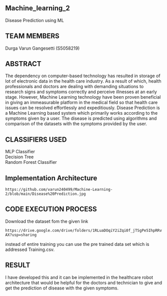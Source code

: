 ## Machine_learning_2
Disease Prediction using ML

## TEAM MEMBERS

Durga Varun Gangesetti  (S5058219)

## ABSTRACT

The dependency on computer-based technology has resulted in storage of lot of electronic data in the health care industry. As a result of which, health professionals and doctors are dealing with demanding situations to research signs and symptoms correctly and perceive illnesses at an early stage. However, Machine Learning technology have been proven beneficial in giving an immeasurable platform in the medical field so that health care issues can be resolved effortlessly and expeditiously. Disease Prediction is a Machine Learning based system which primarily works according to the symptoms given by a user. The disease is predicted using algorithms and comparison of the datasets with the symptoms provided by the user.

## CLASSIFIERS USED

MLP Classifier <br />
Decision Tree <br />
Random Forest Classifier <br />

## Implementation Architecture

    https://github.com/varun240499/Machine-Learning-2/blob/main/Disease%20Prediction.jpg

## CODE EXECUTION PROCESS

   Download the dataset fom the given link
      
   `https://drive.google.com/drive/folders/1RLuaDOqiY2iZqi0f_jTSgPe5IhpRRvAX?usp=sharing`

   instead of entire training you can use the pre trained data set which is addressed Training.csv.

## RESULT
   I have developed this and it can be implemented in the healthcare robot architecture that would be helpful for the doctors and technician to give and get the prediction of disease with the given symptoms.
